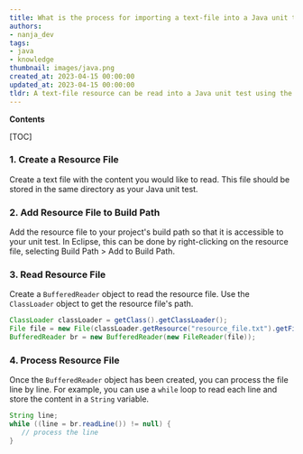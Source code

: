 ```yaml
---
title: What is the process for importing a text-file into a Java unit test?
authors:
- nanja_dev
tags:
- java
- knowledge
thumbnail: images/java.png
created_at: 2023-04-15 00:00:00
updated_at: 2023-04-15 00:00:00
tldr: A text-file resource can be read into a Java unit test using the ClassLoader.getResourceAsStream() method.
---
```


**Contents**

[TOC]

### 1. Create a Resource File

Create a text file with the content you would like to read. This file should be stored in the same directory as your Java unit test.

### 2. Add Resource File to Build Path

Add the resource file to your project's build path so that it is accessible to your unit test. In Eclipse, this can be done by right-clicking on the resource file, selecting Build Path > Add to Build Path.

### 3. Read Resource File

Create a `BufferedReader` object to read the resource file. Use the `ClassLoader` object to get the resource file's path.

```java
ClassLoader classLoader = getClass().getClassLoader();
File file = new File(classLoader.getResource("resource_file.txt").getFile());
BufferedReader br = new BufferedReader(new FileReader(file));
```

### 4. Process Resource File

Once the `BufferedReader` object has been created, you can process the file line by line. For example, you can use a `while` loop to read each line and store the content in a `String` variable.

```java
String line;
while ((line = br.readLine()) != null) {
   // process the line
}
```
